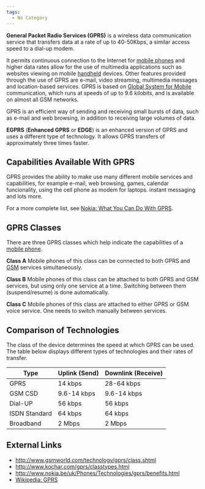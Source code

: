 ```yaml
---
tags:
  - No Category
---
```

**General Packet Radio Services (GPRS)** is a wireless data
communication service that transfers data at a rate of up to 40-50Kbps,
a similar access speed to a dial-up modem.

It permits continuous connection to the Internet for [mobile
phones](mobile_phone.md) and higher data rates allow for the use
of multimedia applications such as websites viewing on mobile
[handheld](handheld.md) devices. Other features provided through
the use of GPRS are e-mail, video streaming, multimedia messages and
location-based services. GPRS is based on [Global System for
Mobile](global_system_for_mobile.md) communication, which
runs at speeds of up to 9.6 kilobits, and is available on almost all GSM
networks.

GPRS is an efficient way of sending and receiving small bursts of data,
such as e-mail and web browsing, in addition to receiving large volumes
of data.

**EGPRS** (**Enhanced GPRS** or **EDGE**) is an enhanced version of GPRS
and uses a different type of technology. It allows GPRS transfers of
approximately three times faster.

## Capabilities Available With GPRS

GPRS provides the ability to make use many different mobile services and
capabilities, for example e-mail, web browsing, games, calendar
funcionality, using the cell phone as modem for laptops. instant messaging
and lots more.

For a more complete list, see [Nokia: What You Can Do With
GPRS](http://www.nokia.be/uk/Phones/Technologies/gprs/benefits.html).

## GPRS Classes

There are three GPRS classes which help indicate the capabilities of a
[mobile phone](mobile_phone.md).

**Class A**
Mobile phones of this class can be connected to both GPRS and
[GSM](gsm.md) services simultaneously.

<!-- -->

**Class B**
Mobile phones of this class can be attached to both GPRS and GSM
services, but using only one service at a time. Switching between them
(suspend/resume) is done automatically.

<!-- -->

**Class C**
Mobile phones of this class are attached to either GPRS or GSM voice
service. One needs to switch manually between services.

## Comparison of Technologies

The class of the device determines the speed at which GPRS can be used.
The table below displays different types of technologies and their rates
of transfer.

| Type          | Uplink (Send) | Downlink (Receive) |
|---------------|---------------|--------------------|
| GPRS          | 14 kbps       | 28-64 kbps         |
| GSM CSD       | 9.6-14 kbps   | 9.6-14 kbps        |
| Dial-UP       | 56 kbps       | 56 kbps            |
| ISDN Standard | 64 kbps       | 64 kbps            |
| Broadband     | 2 Mbps        | 2 Mbps             |

## External Links

- <http://www.gsmworld.com/technology/gprs/class.shtml>
- <http://www.kochar.com/gprs/classtypes.html>
- <http://www.nokia.be/uk/Phones/Technologies/gprs/benefits.html>
- [Wikipedia: GPRS](http://en.wikipedia.org/wiki/GPRS)
